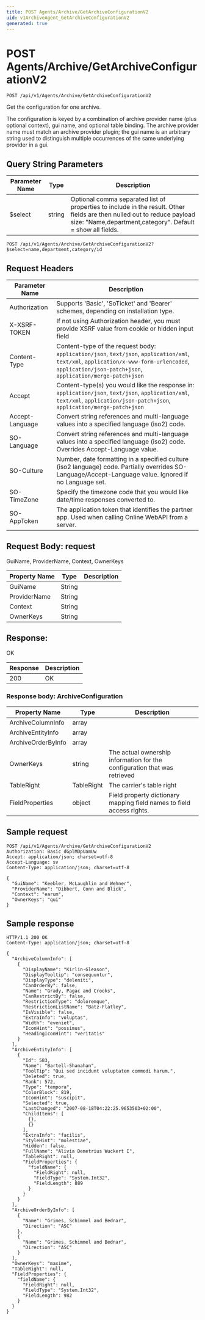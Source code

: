 ```yaml
---
title: POST Agents/Archive/GetArchiveConfigurationV2
uid: v1ArchiveAgent_GetArchiveConfigurationV2
generated: true
---
```


# POST Agents/Archive/GetArchiveConfigurationV2

```http
POST /api/v1/Agents/Archive/GetArchiveConfigurationV2
```

Get the configuration for one archive.


The configuration is keyed by a combination of archive provider name (plus optional context), gui name, and optional table binding. The archive provider name must match an archive provider plugin; the gui name is an arbitrary string used to distinguish multiple occurrences of the same underlying provider in a gui.






## Query String Parameters

| Parameter Name | Type |  Description |
|----------------|------|--------------|
| $select | string |  Optional comma separated list of properties to include in the result. Other fields are then nulled out to reduce payload size: "Name,department,category". Default = show all fields. |

```http
POST /api/v1/Agents/Archive/GetArchiveConfigurationV2?$select=name,department,category/id
```


## Request Headers

| Parameter Name | Description |
|----------------|-------------|
| Authorization  | Supports 'Basic', 'SoTicket' and 'Bearer' schemes, depending on installation type. |
| X-XSRF-TOKEN   | If not using Authorization header, you must provide XSRF value from cookie or hidden input field |
| Content-Type | Content-type of the request body: `application/json`, `text/json`, `application/xml`, `text/xml`, `application/x-www-form-urlencoded`, `application/json-patch+json`, `application/merge-patch+json` |
| Accept         | Content-type(s) you would like the response in: `application/json`, `text/json`, `application/xml`, `text/xml`, `application/json-patch+json`, `application/merge-patch+json` |
| Accept-Language | Convert string references and multi-language values into a specified language (iso2) code. |
| SO-Language | Convert string references and multi-language values into a specified language (iso2) code. Overrides Accept-Language value. |
| SO-Culture | Number, date formatting in a specified culture (iso2 language) code. Partially overrides SO-Language/Accept-Language value. Ignored if no Language set. |
| SO-TimeZone | Specify the timezone code that you would like date/time responses converted to. |
| SO-AppToken | The application token that identifies the partner app. Used when calling Online WebAPI from a server. |

## Request Body: request 

GuiName, ProviderName, Context, OwnerKeys 

| Property Name | Type |  Description |
|----------------|------|--------------|
| GuiName | String |  |
| ProviderName | String |  |
| Context | String |  |
| OwnerKeys | String |  |

## Response:

OK

| Response | Description |
|----------------|-------------|
| 200 | OK |

### Response body: ArchiveConfiguration

| Property Name | Type |  Description |
|----------------|------|--------------|
| ArchiveColumnInfo | array |  |
| ArchiveEntityInfo | array |  |
| ArchiveOrderByInfo | array |  |
| OwnerKeys | string | The actual ownership information for the configuration that was retrieved |
| TableRight | TableRight | The carrier's table right |
| FieldProperties | object | Field property dictionary mapping field names to field access rights. |

## Sample request

```http!
POST /api/v1/Agents/Archive/GetArchiveConfigurationV2
Authorization: Basic dGplMDpUamUw
Accept: application/json; charset=utf-8
Accept-Language: sv
Content-Type: application/json; charset=utf-8

{
  "GuiName": "Keebler, McLaughlin and Wehner",
  "ProviderName": "Dibbert, Conn and Blick",
  "Context": "earum",
  "OwnerKeys": "qui"
}
```

## Sample response

```http_
HTTP/1.1 200 OK
Content-Type: application/json; charset=utf-8

{
  "ArchiveColumnInfo": [
    {
      "DisplayName": "Kirlin-Gleason",
      "DisplayTooltip": "consequuntur",
      "DisplayType": "deleniti",
      "CanOrderBy": false,
      "Name": "Grady, Pagac and Crooks",
      "CanRestrictBy": false,
      "RestrictionType": "doloremque",
      "RestrictionListName": "Batz-Flatley",
      "IsVisible": false,
      "ExtraInfo": "voluptas",
      "Width": "eveniet",
      "IconHint": "possimus",
      "HeadingIconHint": "veritatis"
    }
  ],
  "ArchiveEntityInfo": [
    {
      "Id": 583,
      "Name": "Bartell-Shanahan",
      "ToolTip": "Qui sed incidunt voluptatem commodi harum.",
      "Deleted": true,
      "Rank": 572,
      "Type": "tempora",
      "ColorBlock": 819,
      "IconHint": "suscipit",
      "Selected": true,
      "LastChanged": "2007-08-18T04:22:25.9653503+02:00",
      "ChildItems": [
        {},
        {}
      ],
      "ExtraInfo": "facilis",
      "StyleHint": "molestiae",
      "Hidden": false,
      "FullName": "Alivia Demetrius Wuckert I",
      "TableRight": null,
      "FieldProperties": {
        "fieldName": {
          "FieldRight": null,
          "FieldType": "System.Int32",
          "FieldLength": 889
        }
      }
    }
  ],
  "ArchiveOrderByInfo": [
    {
      "Name": "Grimes, Schimmel and Bednar",
      "Direction": "ASC"
    },
    {
      "Name": "Grimes, Schimmel and Bednar",
      "Direction": "ASC"
    }
  ],
  "OwnerKeys": "maxime",
  "TableRight": null,
  "FieldProperties": {
    "fieldName": {
      "FieldRight": null,
      "FieldType": "System.Int32",
      "FieldLength": 982
    }
  }
}
```